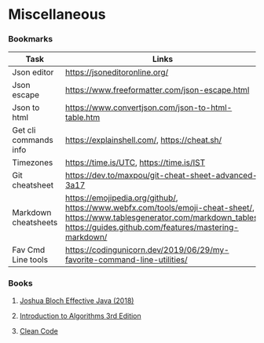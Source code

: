 # Miscellaneous


### Bookmarks

| Task                  	| Links                                                                                                                           	|
|-----------------------	|---------------------------------------------------------------------------------------------------------------------------------	|
| Json editor           	| https://jsoneditoronline.org/                                                                                                   	|
| Json escape           	| https://www.freeformatter.com/json-escape.html                                                                                  	|
| Json to html          	| https://www.convertjson.com/json-to-html-table.htm                                                                              	|
| Get cli commands info 	| https://explainshell.com/, https://cheat.sh/                                                                                    	|
| Timezones             	| https://time.is/UTC, https://time.is/IST                                                                                        	|
| Git cheatsheet        	| https://dev.to/maxpou/git-cheat-sheet-advanced-3a17                                                                             	|
| Markdown cheatsheets  	| https://emojipedia.org/github/, https://www.webfx.com/tools/emoji-cheat-sheet/, https://www.tablesgenerator.com/markdown_tables, https://guides.github.com/features/mastering-markdown/ 	|
| Fav Cmd Line tools  	    | https://codingunicorn.dev/2019/06/29/my-favorite-command-line-utilities/ 	                                                        |


### Books

1. [Joshua Bloch Effective Java (2018)](https://github.com/abhisheksurve45/software-engg-notes/tree/master/miscellaneous/books/Joshua-Bloch-Effective-Java-2018.pdf)

2. [Introduction to Algorithms 3rd Edition](https://github.com/abhisheksurve45/software-engg-notes/tree/master/miscellaneous/books/Introduction-to-Algorithms-3rd-Edition.pdf)

3. [Clean Code](https://github.com/abhisheksurve45/software-engg-notes/tree/master/miscellaneous/books/Clean-Code-by-Robert-C-Martin.pdf)
